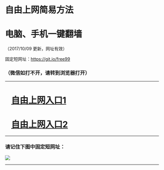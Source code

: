 ﻿# 自由上网简易方法

# 电脑、手机一键翻墙

（2017/10/09 更新，网址有效）

固定短网址：https://git.io/free99

### （微信如打不开，请转到浏览器打开）


***





# &nbsp;&nbsp; <a href="http://ft424232370.fwq-tz-1001.info/fwqtz01.html?t=100900131511 " target="_blank">自由上网入口1</a>
# &nbsp;&nbsp; <a href="http://ft2567424662.fwq-tz-1002.info/fwqtz02.html?t=100900128281 " target="_blank">自由上网入口2</a>
***

### 请记住下图中固定短网址：

<img src="https://s3-us-west-2.amazonaws.com/fwq-1001/yjfq-20170905okok.png" /> 


***

